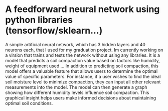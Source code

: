 <h1>A feedforward neural network using python libraries (tensorflow/sklearn...)</h1>
A simple artificial neural network, which has 3 hidden layers and 40 neurons each, that I used for my graduation project. Im currently working on a virsion that trains and tests the network without using any libraries. It is a model that predicts a soil compaction value based on factors like humidity, weight of equipment used ... 
In addition to predicting soil compaction, this model offers a valuable feature that allows users to determine the optimal value of specific parameters. For instance, if a user wishes to find the ideal soil moisture level to minimize compaction, they can input all other relevant measurements into the model. The model can then generate a graph showing how different humidity levels influence soil compaction. This graphical insight helps users make informed decisions about maintaining optimal soil conditions.
